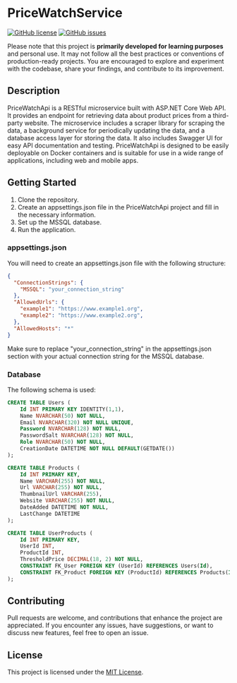 # PriceWatchService

[![GitHub license](https://img.shields.io/github/license/Tanzgarnele/PriceWatchService.svg?style=flat-square)](https://github.com/Tanzgarnele/PriceWatchService/blob/master/LICENSE)
[![GitHub issues](https://img.shields.io/github/issues/Tanzgarnele/PriceWatchService.svg?style=flat-square)](https://github.com/Tanzgarnele/PriceWatchService/issues)

Please note that this project is **primarily developed for learning purposes** and personal use. It may not follow all the best practices or conventions of production-ready projects. You are encouraged to explore and experiment with the codebase, share your findings, and contribute to its improvement.

## Description

PriceWatchApi is a RESTful microservice built with ASP.NET Core Web API. It provides an endpoint for retrieving data about product prices from a third-party website. The microservice includes a scraper library for scraping the data, a background service for periodically updating the data, and a database access layer for storing the data. It also includes Swagger UI for easy API documentation and testing. PriceWatchApi is designed to be easily deployable on Docker containers and is suitable for use in a wide range of applications, including web and mobile apps.

## Getting Started
1. Clone the repository.
2. Create an appsettings.json file in the PriceWatchApi project and fill in the necessary information.
3. Set up the MSSQL database.
4. Run the application.

### appsettings.json
You will need to create an appsettings.json file with the following structure:

```json
{
  "ConnectionStrings": {
    "MSSQL": "your_connection_string"
  },
  "AllowedUrls": {
    "example1": "https://www.example1.org",
    "example2": "https://www.example2.org",
  },
  "AllowedHosts": "*"
}
```
Make sure to replace "your_connection_string" in the appsettings.json section with your actual connection string for the MSSQL database.

### Database
The following schema is used:

```sql
CREATE TABLE Users (
    Id INT PRIMARY KEY IDENTITY(1,1),
    Name NVARCHAR(50) NOT NULL,
    Email NVARCHAR(320) NOT NULL UNIQUE,
    Password NVARCHAR(128) NOT NULL,
    PasswordSalt NVARCHAR(128) NOT NULL,
    Role NVARCHAR(50) NOT NULL,
    CreationDate DATETIME NOT NULL DEFAULT(GETDATE())
);

CREATE TABLE Products (
    Id INT PRIMARY KEY,
    Name VARCHAR(255) NOT NULL,
    Url VARCHAR(255) NOT NULL,
    ThumbnailUrl VARCHAR(255),
    Website VARCHAR(255) NOT NULL,
    DateAdded DATETIME NOT NULL,
    LastChange DATETIME
);

CREATE TABLE UserProducts (
    Id INT PRIMARY KEY,
    UserId INT,
    ProductId INT,
    ThresholdPrice DECIMAL(18, 2) NOT NULL,
    CONSTRAINT FK_User FOREIGN KEY (UserId) REFERENCES Users(Id),
    CONSTRAINT FK_Product FOREIGN KEY (ProductId) REFERENCES Products(Id)
);
```

## Contributing

Pull requests are welcome, and contributions that enhance the project are appreciated.
If you encounter any issues, have suggestions, or want to discuss new features, feel free to open an issue.

## License

This project is licensed under the [MIT License](https://github.com/Tanzgarnele/PriceWatchService/blob/master/LICENSE).
